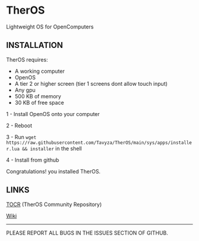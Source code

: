 # TherOS
Lightweight OS for OpenComputers

## INSTALLATION

TherOS requires:
- A working computer
- OpenOS
- A tier 2 or higher screen (tier 1 screens dont allow touch input)
- Any gpu
- 500 KB of memory
- 30 KB of free space

1 - Install OpenOS onto your computer

2 - Reboot

3 - Run ```wget https://raw.githubusercontent.com/Tavyza/TherOS/main/sys/apps/installer.lua && installer``` in the shell

4 - Install from github

Congratulations! you installed TherOS.

## LINKS
[TOCR](https://github.com/Tavyza/TherOS_community_repo) (TherOS Community Repository)

[Wiki](https://github.com/Tavyza/TherOS/wiki/)

-------------------------------------------

PLEASE REPORT ALL BUGS IN THE ISSUES SECTION OF GITHUB.

